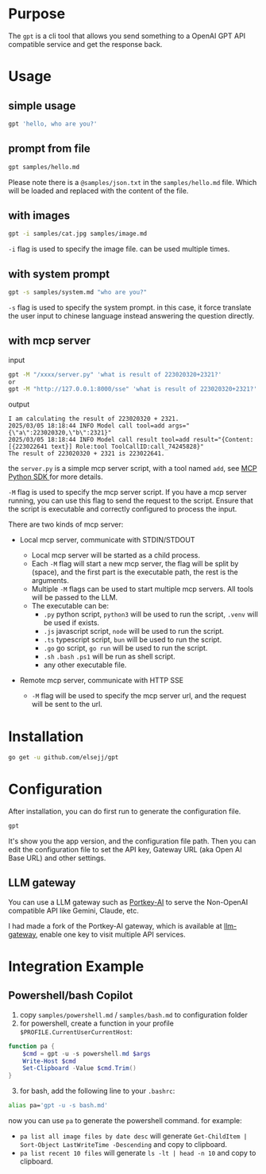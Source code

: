 # Purpose

The `gpt` is a cli tool that allows you send something to a OpenAI GPT API compatible service and get the response back.

# Usage

## simple usage

```bash
gpt 'hello, who are you?'
```

## prompt from file

```bash
gpt samples/hello.md
```

Please note there is a `@samples/json.txt` in the `samples/hello.md` file. Which will be loaded and replaced with the content of the file.

## with images

```bash
gpt -i samples/cat.jpg samples/image.md
```

`-i` flag is used to specify the image file. can be used multiple times.

## with system prompt

```bash
gpt -s samples/system.md "who are you?"
```

`-s` flag is used to specify the system prompt. in this case, it force translate the user input to chinese language instead answering the question directly.

## with mcp server

input

```bash
gpt -M "/xxxx/server.py" 'what is result of 223020320+2321?'
or
gpt -M "http://127.0.0.1:8000/sse" 'what is result of 223020320+2321?'

```

output

```
I am calculating the result of 223020320 + 2321.
2025/03/05 18:18:44 INFO Model call tool=add args="{\"a\":223020320,\"b\":2321}"
2025/03/05 18:18:44 INFO Model call result tool=add result="{Content:[{223022641 text}] Role:tool ToolCallID:call_74245828}"
The result of 223020320 + 2321 is 223022641.

```

the `server.py` is a simple mcp server script, with a tool named `add`, see [MCP Python SDK
](https://github.com/modelcontextprotocol/python-sdk) for more details.

`-M` flag is used to specify the mcp server script. If you have a mcp server running, you can use this flag to send the request to the script. Ensure that the script is executable and correctly configured to process the input.

There are two kinds of mcp server:

- Local mcp server, communicate with STDIN/STDOUT

  - Local mcp server will be started as a child process.
  - Each `-M` flag will start a new mcp server, the flag will be split by ` `(space), and the first part is the executable path, the rest is the arguments.
  - Multiple `-M` flags can be used to start multiple mcp servers. All tools will be passed to the LLM.
  - The executable can be:
    - `.py` python script, `python3` will be used to run the script, `.venv` will be used if exists.
    - `.js` javascript script, `node` will be used to run the script.
    - `.ts` typescript script, `bun` will be used to run the script.
    - `.go` go script, `go run` will be used to run the script.
    - `.sh` `.bash` `.ps1` will be run as shell script.
    - any other executable file.

- Remote mcp server, communicate with HTTP SSE
  - `-M` flag will be used to specify the mcp server url, and the request will be sent to the url.

# Installation

```bash
go get -u github.com/elsejj/gpt
```

# Configuration

After installation, you can do first run to generate the configuration file.

```bash
gpt
```

It's show you the app version, and the configuration file path. Then you can edit the configuration file to set the API key, Gateway URL (aka Open AI Base URL) and other settings.

## LLM gateway

You can use a LLM gateway such as [Portkey-AI](https://github.com/Portkey-AI/gateway) to serve the Non-OpenAI compatible API like Gemini, Claude, etc.

I had made a fork of the Portkey-AI gateway, which is available at [llm-gateway](https://github.com/elsejj/llm-gateway/tree/keystore), enable one key to visit multiple API services.

# Integration Example

## Powershell/bash Copilot

1. copy `samples/powershell.md` / `samples/bash.md` to configuration folder
2. for powershell, create a function in your profile `$PROFILE.CurrentUserCurrentHost`:

```powershell
function pa {
    $cmd = gpt -u -s powershell.md $args
    Write-Host $cmd
    Set-Clipboard -Value $cmd.Trim()
}
```

3. for bash, add the following line to your `.bashrc`:

```bash
alias pa='gpt -u -s bash.md'
```

now you can use `pa` to generate the powershell command. for example:

- `pa list all image files by date desc` will generate `Get-ChildItem | Sort-Object LastWriteTime -Descending` and copy to clipboard.
- `pa list recent 10 files` will generate `ls -lt | head -n 10` and copy to clipboard.
